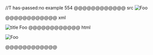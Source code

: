 //T has-passed:no
example 554
@@@@@@@@@@@@ src
![Foo][]

[foo]: /url "title"
@@@@@@@@@@@@ xml
<?xml version="1.0" encoding="UTF-8"?>
<!DOCTYPE document SYSTEM "CommonMark.dtd">
<document xmlns="http://commonmark.org/xml/1.0">
  <paragraph>
    <image destination="/url" title="title">
      <text>Foo</text>
    </image>
  </paragraph>
</document>
@@@@@@@@@@@@ html
<p><img src="/url" alt="Foo" title="title" /></p>
@@@@@@@@@@@@

